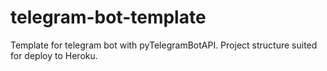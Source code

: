 # telegram-bot-template
Template for telegram bot with pyTelegramBotAPI. Project structure suited for deploy to Heroku.
